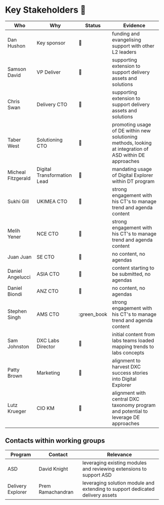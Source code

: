 # Key Stakeholders :busts_in_silhouette:

| Who | Why | Status | Evidence
|----|----|----|----|
| Dan Hushon | Key sponsor | :green_book: | funding and evangelising support with other L2 leaders
| Samson David | VP Deliver | :green_book: | supporting extension to support delivery assets and solutions
| Chris Swan | Delivery CTO | :green_book: | supporting extension to support delivery assets and solutions
| Taber West | Solutioning CTO | :green_book: | promoting usage of DE within new solutioning methods, looking at integration of ASD within DE approaches
| Micheal Fitzgerald | Digital Transformation Lead | :green_book: | mandating usage of Digital Explorer within DT program
| Sukhi Gill | UKIMEA CTO | :green_book: | strong engagement with his CT's to manage trend and agenda content
| Melih Yener | NCE CTO | :green_book: | strong engagement with his CT's to manage trend and agenda content
| Juan Juan | SE CTO | :closed_book: | no content, no agendas
| Daniel Angelucci | ASIA CTO | :orange_book: | content starting to be submitted, no agendas
| Daniel Biondi |ANZ CTO | :closed_book: |  no content, no agendas
| Stephen Singh | AMS CTO | :green_book | strong engagement with his CT's to manage trend and agenda content
| Sam Johnston | DXC Labs Director | :green_book: | initial content from labs teams loaded mapping trends to labs concepts
| Patty Brown | Marketing | :green_book: | alignment to harvest DXC success stories into Digital Explorer
| Lutz Krueger | CIO KM | :green_book: | alignment with central DXC taxonomy program and potential to leverage DE approaches

## Contacts within working groups

|Program | Contact | Relevance
|----|----|-----|
|ASD| David Knight | leveraging existing modules and reviewing extensions to support ASD
|Delivery Explorer| Prem Ramachandran | leveraging solution module and extending to support dedicated delivery assets 
